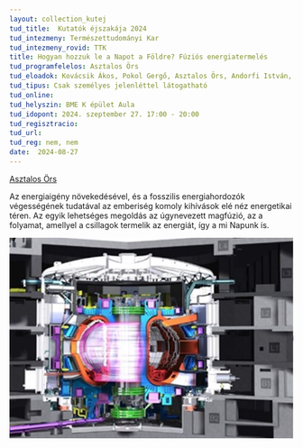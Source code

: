 ```yaml
---
layout: collection_kutej
tud_title:  Kutatók éjszakája 2024
tud_intezmeny: Természettudományi Kar
tud_intezmeny_rovid: TTK
title: Hogyan hozzuk le a Napot a Földre? Fúziós energiatermelés
tud_programfelelos: Asztalos Örs
tud_eloadok: Kovácsik Ákos, Pokol Gergő, Asztalos Örs, Andorfi István, Imre Anna Eszter
tud_tipus: Csak személyes jelenléttel látogatható
tud_online: 
tud_helyszin: BME K épület Aula
tud_idopont: 2024. szeptember 27. 17:00 - 20:00
tud_regisztracio: 
tud_url: 
tud_reg: nem, nem
date:  2024-08-27
---
```


[Asztalos Örs](https://tudprog.bme.hu/kutatok_ejszakaja/profilok/asztalos_ors)

Az energiaigény növekedésével, és a fosszilis energiahordozók végességének tudatával az emberiség komoly kihívások elé néz energetikai téren. Az egyik lehetséges megoldás az úgynevezett magfúzió, az a folyamat, amellyel a csillagok termelik az energiát, így a mi Napunk is.

![Hogyan hozzuk le a Napot a Földre? Fúziós energiatermelés](../2023/images/hogyan-hozzuk-le-a-napot-a-foldre-fuzios-energiatermeles.jpg)
